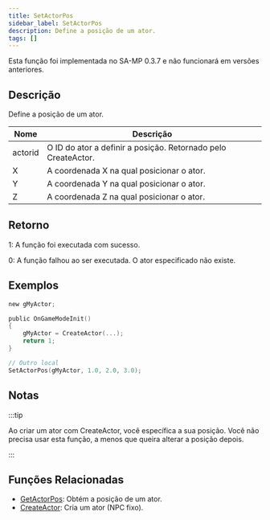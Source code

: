 ```yaml
---
title: SetActorPos
sidebar_label: SetActorPos
description: Define a posição de um ator.
tags: []
---
```


Esta função foi implementada no SA-MP 0.3.7 e não funcionará em versões anteriores.

## Descrição

Define a posição de um ator.

| Nome    | Descrição                                                     |
| ------- | ------------------------------------------------------------- |
| actorid | O ID do ator a definir a posição. Retornado pelo CreateActor. |
| X       | A coordenada X na qual posicionar o ator.                     |
| Y       | A coordenada Y na qual posicionar o ator.                     |
| Z       | A coordenada Z na qual posicionar o ator.                     |

## Retorno

1: A função foi executada com sucesso.

0: A função falhou ao ser executada. O ator especificado não existe.

## Exemplos

```c
new gMyActor;

public OnGameModeInit()
{
    gMyActor = CreateActor(...);
    return 1;
}

// Outro local
SetActorPos(gMyActor, 1.0, 2.0, 3.0);
```

## Notas

:::tip

Ao criar um ator com CreateActor, você específica a sua posição. Você não precisa usar esta função, a menos que queira alterar a posição depois.

:::

## Funções Relacionadas

- [GetActorPos](GetActorPos.md): Obtém a posição de um ator.
- [CreateActor](CreateActor.md): Cria um ator (NPC fixo).
